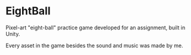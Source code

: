 # EightBall

Pixel-art "eight-ball" practice game developed for an assignment, built in Unity.

Every asset in the game besides the sound and music was made by me.
